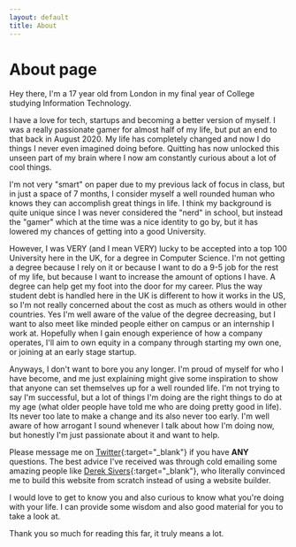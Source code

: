 ```yaml
---
layout: default
title: About
---
```


# About page

Hey there, I'm a 17 year old from London in my final year of College studying Information Technology.

I have a love for tech, startups and becoming a better version of myself. I was a really passionate gamer for almost half of my life, but put an end to that back in August 2020. My life has completely changed and now I do things I never even imagined doing before. Quitting has now unlocked this unseen part of my brain where I now am constantly curious about a lot of cool things.

I'm not very "smart" on paper due to my previous lack of focus in class, but in just a space of 7 months, I consider myself a well rounded human who knows they can accomplish great things in life. I think my background is quite unique since I was never considered the "nerd" in school, but instead the "gamer" which at the time was a nice identity to go by, but it has lowered my chances of getting into a good University.

However, I was VERY (and I mean VERY) lucky to be accepted into a top 100 University here in the UK, for a degree in Computer Science. I'm not getting a degree because I rely on it or because I want to do a 9-5 job for the rest of my life, but because I want to increase the amount of options I have. A degree can help get my foot into the door for my career. Plus the way student debt is handled here in the UK is different to how it works in the US, so I'm not really concerned about the cost as much as others would in other countries. Yes I'm well aware of the value of the degree decreasing, but I want to also meet like minded people either on campus or an internship I work at. Hopefully when I gain enough experience of how a company operates, I'll aim to own equity in a company through starting my own one, or joining at an early stage startup.

Anyways, I don't want to bore you any longer. I'm proud of myself for who I have become, and me just explaining might give some inspiration to show that anyone can set themselves up for a well rounded life. I'm not trying to say I'm successful, but a lot of things I'm doing are the right things to do at my age (what older people have told me who are doing pretty good in life). Its never too late to make a change and its also never too early. I'm well aware of how arrogant I sound whenever I talk about how I'm doing now, but honestly I'm just passionate about it and want to help.

Please message me on [Twitter](https://twitter.com/parsamesgarha){:target="_blank"} if you have **ANY** questions. The best advice I've received was through cold emailing some amazing people like [Derek Sivers](https://twitter.com/sivers){:target="_blank"}, who literally convinced me to build this website from scratch instead of using a website builder. 

I would love to get to know you and also curious to know what you're doing with your life. I can provide some wisdom and also good material for you to take a look at.

Thank you so much for reading this far, it truly means a lot.
